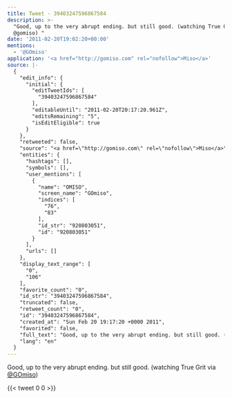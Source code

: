 ```yaml
---
title: Tweet - 39403247596867584
description: >-
  "Good, up to the very abrupt ending. but still good. (watching True Grit via
  @gomiso) "
date: '2011-02-20T19:02:20+00:00'
mentions:
  - '@GOmiso'
application: '<a href="http://gomiso.com" rel="nofollow">Miso</a>'
source: |-
  {
    "edit_info": {
      "initial": {
        "editTweetIds": [
          "39403247596867584"
        ],
        "editableUntil": "2011-02-20T20:17:20.961Z",
        "editsRemaining": "5",
        "isEditEligible": true
      }
    },
    "retweeted": false,
    "source": "<a href=\"http://gomiso.com\" rel=\"nofollow\">Miso</a>",
    "entities": {
      "hashtags": [],
      "symbols": [],
      "user_mentions": [
        {
          "name": "OMISO",
          "screen_name": "GOmiso",
          "indices": [
            "76",
            "83"
          ],
          "id_str": "920803051",
          "id": "920803051"
        }
      ],
      "urls": []
    },
    "display_text_range": [
      "0",
      "106"
    ],
    "favorite_count": "0",
    "id_str": "39403247596867584",
    "truncated": false,
    "retweet_count": "0",
    "id": "39403247596867584",
    "created_at": "Sun Feb 20 19:17:20 +0000 2011",
    "favorited": false,
    "full_text": "Good, up to the very abrupt ending. but still good. (watching True Grit via @gomiso) http://miso.io/fuFFK2",
    "lang": "en"
  }
---
```

Good, up to the very abrupt ending. but still good. (watching True Grit via [@GOmiso](https://twitter.com/@GOmiso)) 
    
{{< tweet 0 0 >}}
    
